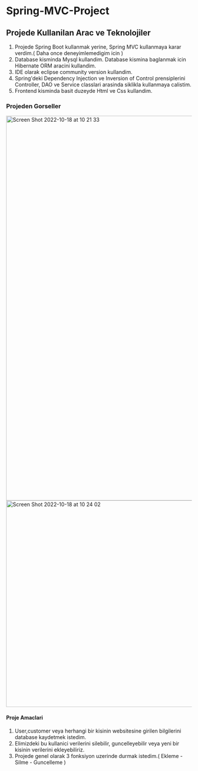# Spring-MVC-Project
## Projede Kullanilan Arac ve Teknolojiler
1. Projede Spring Boot kullanmak yerine, Spring MVC kullanmaya karar verdim.( Daha once deneyimlemedigim icin ) 
2. Database kisminda Mysql kullandim. Database kismina baglanmak icin Hibernate ORM aracini kullandim.
3. IDE olarak eclipse community version kullandim.
4. Spring'deki Dependency Injection ve Inversion of Control prensiplerini Controller, DAO ve Service classlari arasinda siklikla kullanmaya calistim.
5. Frontend kisminda basit duzeyde Html ve Css kullandim.

### Projeden Gorseller

<img width="1041" alt="Screen Shot 2022-10-18 at 10 21 33" src="https://user-images.githubusercontent.com/59805063/196363725-33da529f-3dd4-41c5-b5bf-978af3d07368.png">

<img width="559" alt="Screen Shot 2022-10-18 at 10 24 02" src="https://user-images.githubusercontent.com/59805063/196363926-9f6bfc44-6789-4564-873a-b6cc2b64a426.png">

#### Proje Amaclari 
1. User,customer veya herhangi bir kisinin websitesine girilen bilgilerini database kaydetmek istedim.
2. Elimizdeki bu kullanici verilerini silebilir, guncelleyebilir veya yeni bir kisinin verilerini ekleyebiliriz.
3. Projede genel olarak 3 fonksiyon uzerinde durmak istedim.( Ekleme - Silme - Guncelleme )

